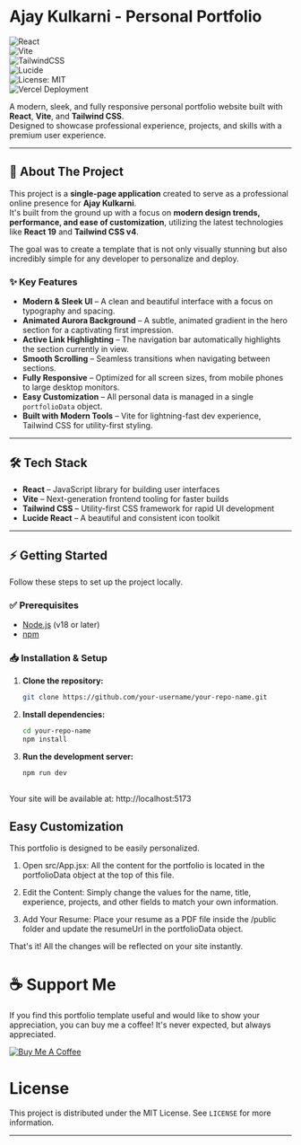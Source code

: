 # Ajay Kulkarni - Personal Portfolio  

![React](https://img.shields.io/badge/React-20232A?style=for-the-badge&logo=react&logoColor=61DAFB)  
![Vite](https://img.shields.io/badge/Vite-646CFF?style=for-the-badge&logo=vite&logoColor=FFD62E)  
![TailwindCSS](https://img.shields.io/badge/Tailwind_CSS-38B2AC?style=for-the-badge&logo=tailwind-css&logoColor=white)  
![Lucide](https://img.shields.io/badge/Icons-LUCIDE-000000?style=for-the-badge&logo=lucide&logoColor=white)  
![License: MIT](https://img.shields.io/badge/License-MIT-yellow.svg?style=for-the-badge)  
![Vercel Deployment](https://img.shields.io/github/deployments/ajaykulkarni178-4606/ajay-portfolio/Production?label=vercel&logo=vercel&logoColor=white)

A modern, sleek, and fully responsive personal portfolio website built with **React**, **Vite**, and **Tailwind CSS**.  
Designed to showcase professional experience, projects, and skills with a premium user experience.  

---

## 🚀 About The Project  

This project is a **single-page application** created to serve as a professional online presence for **Ajay Kulkarni**.  
It's built from the ground up with a focus on **modern design trends, performance, and ease of customization**, utilizing the latest technologies like **React 19** and **Tailwind CSS v4**.   

The goal was to create a template that is not only visually stunning but also incredibly simple for any developer to personalize and deploy.

### ✨ Key Features  

- **Modern & Sleek UI** – A clean and beautiful interface with a focus on typography and spacing.  
- **Animated Aurora Background** – A subtle, animated gradient in the hero section for a captivating first impression.  
- **Active Link Highlighting** – The navigation bar automatically highlights the section currently in view.  
- **Smooth Scrolling** – Seamless transitions when navigating between sections.  
- **Fully Responsive** – Optimized for all screen sizes, from mobile phones to large desktop monitors.  
- **Easy Customization** – All personal data is managed in a single `portfolioData` object.  
- **Built with Modern Tools** – Vite for lightning-fast dev experience, Tailwind CSS for utility-first styling.  

---

## 🛠️ Tech Stack  

- **React** – JavaScript library for building user interfaces  
- **Vite** – Next-generation frontend tooling for faster builds  
- **Tailwind CSS** – Utility-first CSS framework for rapid UI development  
- **Lucide React** – A beautiful and consistent icon toolkit  

---

## ⚡ Getting Started  

Follow these steps to set up the project locally.  

### ✅ Prerequisites  
- [Node.js](https://nodejs.org/) (v18 or later)  
- [npm](https://www.npmjs.com/)  

### 📥 Installation & Setup  

1. **Clone the repository:**  
   ```bash
   git clone https://github.com/your-username/your-repo-name.git
2. **Install dependencies:**  
   ```bash
   cd your-repo-name
   npm install
3. **Run the development server:**  
   ```bash
   npm run dev
  
Your site will be available at: http://localhost:5173  
  
## Easy Customization
This portfolio is designed to be easily personalized.

1. Open src/App.jsx: All the content for the portfolio is located in the portfolioData object at the top of this file.

2. Edit the Content: Simply change the values for the name, title, experience, projects, and other fields to match your own information.

3. Add Your Resume: Place your resume as a PDF file inside the /public folder and update the resumeUrl in the portfolioData object.

That's it! All the changes will be reflected on your site instantly.  

# ☕ Support Me
If you find this portfolio template useful and would like to show your appreciation, you can buy me a coffee! It's never expected, but always appreciated.

[![Buy Me A Coffee](https://cdn.buymeacoffee.com/buttons/v2/default-yellow.png)](https://www.buymeacoffee.com/akulkarni9)

# License
This project is distributed under the MIT License. See `LICENSE` for more information.

---